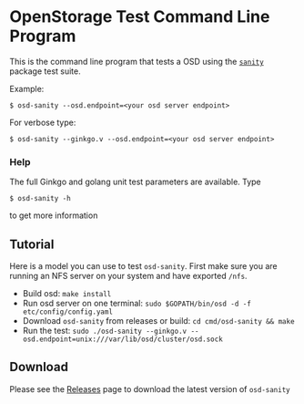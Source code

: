 # OpenStorage Test Command Line Program
This is the command line program that tests a OSD using the [`sanity`](https://github.com/libopenstorage/openstorage/tree/master/pkg/sanity) package test suite.

Example:

```
$ osd-sanity --osd.endpoint=<your osd server endpoint>
```

For verbose type:

```
$ osd-sanity --ginkgo.v --osd.endpoint=<your osd server endpoint>
```

### Help
The full Ginkgo and golang unit test parameters are available. Type

```
$ osd-sanity -h
```

to get more information

## Tutorial

Here is a model you can use to test `osd-sanity`. First make sure you are
running an NFS server on your system and have exported `/nfs`.

* Build osd: `make install`
* Run osd server on one terminal: `sudo $GOPATH/bin/osd -d -f etc/config/config.yaml`
* Download `osd-sanity` from releases or build: `cd cmd/osd-sanity && make`
* Run the test: `sudo ./osd-sanity --ginkgo.v --osd.endpoint=unix:///var/lib/osd/cluster/osd.sock`

## Download

Please see the [Releases](https://github.com/libopenstorage/openstorage/releases) page
to download the latest version of `osd-sanity`
